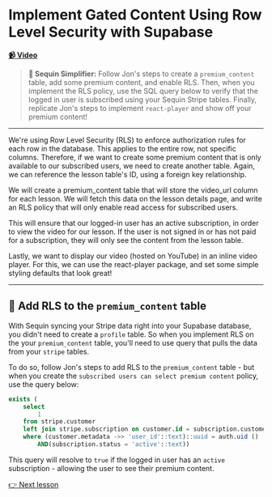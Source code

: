 # Implement Gated Content Using Row Level Security with Supabase

**[📹 Video](https://egghead.io/lessons/supabase-implement-gated-content-using-row-level-security-with-supabase)**

> **🔁 Sequin Simplifier:** Follow Jon's steps to create a `premium_content` table, add some premium content, and enable RLS. Then, when you implement the RLS policy, use the SQL query below to verify that the logged in user is subscribed using your Sequin Stripe tables. Finally, replicate Jon's steps to implement `react-player` and show off your premium content!

---

We're using Row Level Security (RLS) to enforce authorization rules for each row in the database. This applies to the entire row, not specific columns. Therefore, if we want to create some premium content that is only available to our subscribed users, we need to create another table. Again, we can reference the lesson table's ID, using a foreign key relationship.

We will create a premium_content table that will store the video_url column for each lesson. We will fetch this data on the lesson details page, and write an RLS policy that will only enable read access for subscribed users.

This will ensure that our logged-in user has an active subscription, in order to view the video for our lesson. If the user is not signed in or has not paid for a subscription, they will only see the content from the lesson table.

Lastly, we want to display our video (hosted on YouTube) in an inline video player. For this, we can use the react-player package, and set some simple styling defaults that look great!

---

## 🔁 Add RLS to the `premium_content` table

With Sequin syncing your Stripe data right into your Supabase database, you didn't need to create a `profile` table. So when you implement RLS on the your `premium_content` table, you'll need to use query that pulls the data from your `stripe` tables.

To do so, follow Jon's steps to add RLS to the `premium_content` table - but when you create the `subscribed users can select premium content` policy, use the query below:

```sql
exists (
    select
        1
    from stripe.customer
    left join stripe.subscription on customer.id = subscription.customer_id
    where (customer.metadata ->> 'user_id'::text)::uuid = auth.uid ()
        AND(subscription.status = 'active'::text))
```

This query will resolve to `true` if the logged in user has an `active` subscription - allowing the user to see their premium content.

[👉 Next lesson](/16-use-stripe-js-to-query-product-data-and-pre-render-with-next-js)


